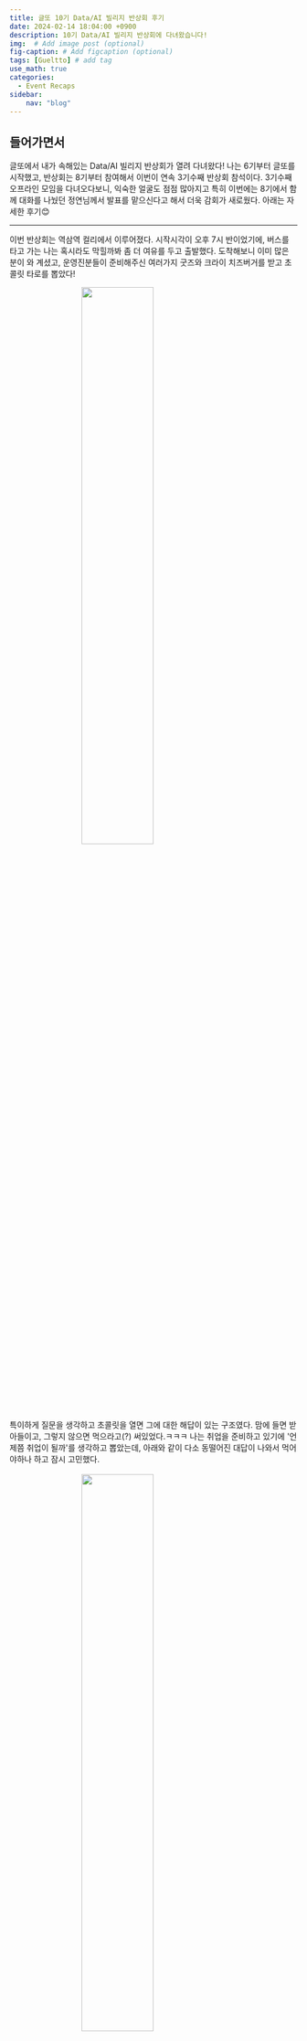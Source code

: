 ```yaml
---
title: 글또 10기 Data/AI 빌리지 반상회 후기
date: 2024-02-14 18:04:00 +0900
description: 10기 Data/AI 빌리지 반상회에 다녀왔습니다!
img:  # Add image post (optional)
fig-caption: # Add figcaption (optional)
tags: [Gueltto] # add tag
use_math: true
categories:
  - Event Recaps
sidebar:
    nav: "blog"
---
```


## 들어가면서
글또에서 내가 속해있는 Data/AI 빌리지 반상회가 열려 다녀왔다!
나는 6기부터 글또를 시작했고, 반상회는 8기부터 참여해서 이번이 연속 3기수째 반상회 참석이다.
3기수째 오프라인 모임을 다녀오다보니, 익숙한 얼굴도 점점 많아지고 특히 이번에는 8기에서 함께 대화를 나눴던 정연님께서 발표를 맡으신다고 해서 더욱 감회가 새로웠다.
아래는 자세한 후기😊

---

이번 반상회는 역삼역 컬리에서 이루어졌다. 시작시각이 오후 7시 반이었기에, 버스를 타고 가는 나는 혹시라도 막힐까봐 좀 더 여유를 두고 출발했다. 도착해보니 이미 많은 분이 와 계셨고, 운영진분들이 준비해주신 여러가지 굿즈와 크라이 치즈버거를 받고 초콜릿 타로를 뽑았다!
<br/>

<img src="https://github.com/user-attachments/assets/a18d2a19-3ada-456d-89e7-9d5f9c558cfb"
     width="50%"
     style="display: block; margin: auto;" />
<br/>

특이하게 질문을 생각하고 초콜릿을 열면 그에 대한 해답이 있는 구조였다. 맘에 들면 받아들이고, 그렇지 않으면 먹으라고(?) 써있었다.ㅋㅋㅋ
나는 취업을 준비하고 있기에 '언제쯤 취업이 될까'를 생각하고 뽑았는데, 아래와 같이 다소 동떨어진 대답이 나와서 먹어야하나 하고 잠시 고민했다.
<br/>
<br/>
<img src="https://github.com/user-attachments/assets/d4299f70-3042-4326-8ce9-317e03a57cbf"
     width="50%"
     style="display: block; margin: auto;" />
<br/>
<br/>
하지만 이건 타로의 큰 그림이었다.. 이유는 밑에서😉

#### 발표 주제
이번 발표는 그동안 글또 활동을 하며 만나뵈었던 분들이 발표를 하셔서 특히 인상깊었다.

1. **미완성 로보틱스 AI 엔지니어 이야기: not cool, not chic, not chill - 이정연님**
<br/>
정연님과는 8기에서 같은 조로 함께 이야기를 나눴었는데, 이번에도 같은 조가 되어 깜짝 놀랐고 너무 반가웠다. 그 때는 대학원을 다니고 계셨는데, 이제는 졸업 후 취업까지 하시고 게다가 발표까지 하신다니 왠지모르게 감명깊었다. 저번에도 정말 인상적인 분이라고 느꼈는데, 더 멋지게 돌아오셔서 꿈을 위해 노력하는 모습이 더욱 빛나보였다.
이전에 함께 이야기 나누고 블로그를 구경했을 때도 말씀을 정말 깔끔하게 잘 하신다고 생각했는데, 이번 발표 역시 더할나위 없이 완벽했다. 특히 로보틱스는 궁금했던 분야임에도 너무 어렵게 느껴져서 손댈 생각도 못해봤는데, 개괄적으로 로보틱스에 대해 설명해주신 덕분에 분야에 대한 틀을 어느 정도 잡을 수 있었다.
정연님은 고등학교때부터 로보틱스에 관심이 많으셨다고 한다. 그렇게 일련의 과정을 거쳐 지금의 꿈을 이뤄내신 모습이 정말 멋지다는 생각이 들었다. 부제는 not cool 이었지만 내가 보기엔 coolest..
개인적인 경험담도 함께 이야기해주셔서 그동안 하셨던 고민들에 공감도 되고, 덕분에 인사이트도 얻었다.
개인적으로 정말 인상깊고.. 멋진 발표였다.
<br/>
<br/>

2. **생각은 접어두고 데이터를 모으자 - 장회정님**
</br>
회정님은 9기 반상회에서 발표하셨던 분이셨는데, 그 때 발표가 인상깊어서 기억하고 있었다. 지난 발표에서는 업무에서 지표들을 생성했던 이야기를 해주셨고, 회고와 계획은 저렇게 해야하는거구나 배웠던 기억이 난다.
이번에는 사이드 프로젝트로 운영중인 모여공을 운영하시며 겪은 트러블 슈팅과 해결 과정을 발표해주셨다. 특히 '프리토타입'이라는 개념을 강조해주셨는데, 이는 제품을 만들기 전에 가장 단순한 버전을 만들어 아이디어를 테스트하는 방법이라고 한다.
회정님도 모여공을 운영하기 위해서는 최소 30명의 인원이 필요하다고 생각하셨고, 프리토타입에서  아이디어를 얻어 먼저 랜딩페이지를 만들고 가설을 실험해보셨다고 한다.
사이드 프로젝트에서도 단계적으로 가설을 설정하고 차근히 실행핸 나가시는 것을 보며 인상깊었다. 이렇게 무엇을 하든 점진적으로 꾸준히 발전해나가시는 분들을 보면, 정말 멋지다는 생각이 든다.

<br/>
두 발표 모두 정말 좋은 내용들이었다. 이 자리를 빌어 다시한번 발표자분들께 감사의 말씀을 드리고 싶다!
<br/>
<br/>

#### 네트워킹 시간
다음으로 한 시간 동안 조별 네트워킹 시간이 주어졌다. 운영진분들께서 사전 설문을 바탕으로 조를 지정해주셔서 그런지 대화가 정말 잘 통한다는 느낌을 받았다.
나는 지금 대학원과 취업을 모두 고려하고 있는데, 운 좋게도 대학원을 다니시는 분, 대학원을 거쳐 현업이신분, 현업에서 꾸준히 커리어를 쌓고 계신 분들과 한 조가 되었다. 내가 원하던 커리어패스를 이미 실현하고 계신 분들이었기에 더욱 의미있는 시간이었다.
한 시간이 정말 짧게 느껴졌고, 그런만큼 커리어에 대해 딥한 대화는 나누지 못했지만 그냥 대화하는 태도와 자세에서도 그 분들의 멋진 에너지가 느껴져서 좋았다. 다음에 기회가 된다면 다시 한번 모여 이야기를 나눠보고 싶을 정도였다.
특히 대화 중 회사를 선택하는 기준에 대한 이야기가 나왔는데, 여기서 많은 인사이트를 얻었다. 한 분이 '어떤 문제를 풀고 싶은가'를 고민해본다고 하셨다. 나는 한 번도 생각해보지 않은 문제였다.
취업을 위해 회사의 문제가 무엇인지, 임원들은 어떤 문제에 대해 고민을 하고 있을지만 생각해봤지 정작 '내가' 어떤 문제를 풀고 싶고, 어떤 문제를 풀어야 뿌듯함을 느낄까는 전혀 고민해보지 못했던 문제였다. 이 말씀을 해주신 분의 커리어 이야기를 간략하게 들었는데, 스스로 풀고 싶은 문제를 찾아 나서셨다는 것이 대단하게 느껴졌다.
어쩌면 타로 초콜릿의 말이 맞을지도 모르겠다. 내가 이 회사를 가고 싶은 이유에 대해 생각해보기.
지금까지 총 2년간의 회사생활을 했지만, 사실 그동안은 회사 선택 기준이라는게 딱히 명확하지 않았다. 나는 늘 스스로를 부족하다고 생각했기 때문에, 보수나 환경에 관계 없이 그저 '내가 성장할 수 있을 것 같다' 싶으면 무조건 갔다. 그리고 그 결정에 대해 후회는 하지 않는다.
다만, 이번에는 성장만큼이나 다른 기준도 고려해야겠다는 생각이 들었다. 왜냐하면, 성장만 바라보면서 살다보니 끝없는 준비만 계속하는 느낌이 들었기 때문이다. '조금 더 성장해야 해, 이 회사에 지원하려면 더 완벽해져야 해'라는 생각에 정작 내가 만족스럽고 안정감을 가질만한 회사는 도전조차 하지 못하는 패턴이 반복되었다.
하지만 최근에야 성장에는 끝이 없고, 완벽한 준비라는 것도 없다는걸 깨달았다. 부족하다고 느껴져도 이제는 그냥 도전해야겠다고 생각했다.
말이 길어졌는데, 짧은 시간이었음에도 집에 돌아가는 내내 저 질문을 곱씹게 되었다.

다들 둥글둥글하시면서도 커리어와 성장에 대해 깊이 고민하는 분들이셔서, 서로 팟캐스트와 유튜브도 공유하며 재밌는 시간을 보냈다. 처음에는 약간 어색할까 싶었는데 조장님께서 분위기를 잘 이끌어주신 덕분에 금방 하하호호 친해졌다.ㅋㅋㅋ 함께 인생네컷 사진도 찍었는데 베테랑이라고 칭찬도 들었다🤣
다음에 또 뵐 수 있으면 좋겠다. 다들 감사했습니다❤

---


## 마치면서
이번 반상회도 역시 전반적으로 준비위분들이 정말 많은 신경을 써주셨다는 게 느껴졌다. 사실 개인적인 시간을 할애해서 이런 자리를 준비 한다는 것이 쉬운일이 아닌데(특히 이미 본업이 있으심에도 불구하고), 이렇게 정성스럽게 운영해 주신 덕분에 즐거운 시간을 보낼 수 있었다. 반상회 내내 감사한 마음이 컸고, 소중한 추억도 쌓았다.
사실 지난 2회동안 반상회에 참여했었던만큼, 이번에는 운영진으로써 참여하고 싶다는 생각도 했었다. 하지만 모집 당시 면접과 시험에 파묻혀 살다 보니 지원하지 못했고, 다음에 꼭 해야지... 했는데... 마지막.. 반상회... ㅠㅠ (인생네컷이 졸업사진이었다)
하지만 글또가 아니더라도, 앞으로도 또 다른 기회가 있을 것이라고 믿는다. 그때는 꼭 나도 이런 자리를 마련하는 역할을 해보고 싶다.
반상회를 준비해주신 분들과, 함께 참여해주셨던 분들께 다시 한 번 감사드립니다. 덕분에 너무 알찬 시간 보내고 왔습니다! 마무리는 귀여운 수건의 문구와 함께..😁
<br/>

<img src="https://github.com/user-attachments/assets/8072bb56-8d2c-4cf4-b77d-beb3779ce8bc"
     width="50%"
     style="display: block; margin: auto;" />
